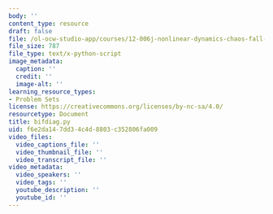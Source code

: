 ```yaml
---
body: ''
content_type: resource
draft: false
file: /ol-ocw-studio-app/courses/12-006j-nonlinear-dynamics-chaos-fall-2022/bifdiag.py
file_size: 787
file_type: text/x-python-script
image_metadata:
  caption: ''
  credit: ''
  image-alt: ''
learning_resource_types:
- Problem Sets
license: https://creativecommons.org/licenses/by-nc-sa/4.0/
resourcetype: Document
title: bifdiag.py
uid: f6e2da14-7dd3-4c4d-8803-c352806fa009
video_files:
  video_captions_file: ''
  video_thumbnail_file: ''
  video_transcript_file: ''
video_metadata:
  video_speakers: ''
  video_tags: ''
  youtube_description: ''
  youtube_id: ''
---
```

